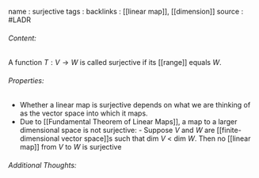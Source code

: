 name : surjective
tags : 
backlinks : [[linear map]], [[dimension]]
source : #LADR

###### Content:
A function $T: V \rightarrow W$ is called surjective if its [[range]] equals $W$.

###### Properties:
- Whether a linear map is surjective depends on what we are thinking of as the vector space into which it maps.
- Due to [[Fundamental Theorem of Linear Maps]], a map to a larger dimensional space is not surjective:
		- Suppose $V$ and $W$ are [[finite-dimensional vector space]]s such that dim $V$ < dim $W$. Then no [[linear map]] from $V$ to $W$ is surjective

###### Additional Thoughts:
